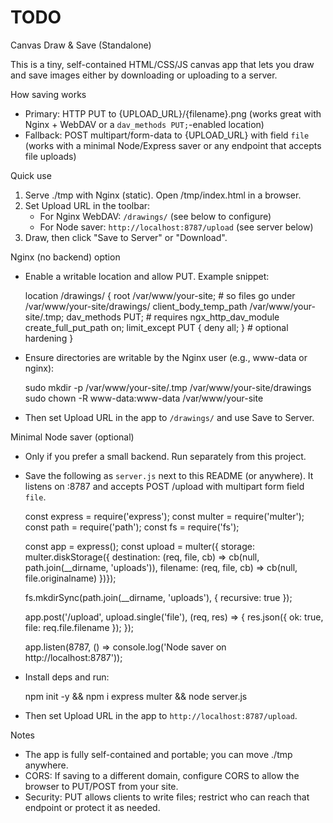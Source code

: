 # TODO

Canvas Draw & Save (Standalone)

This is a tiny, self-contained HTML/CSS/JS canvas app that lets you draw and save images either by downloading or uploading to a server.

How saving works

- Primary: HTTP PUT to {UPLOAD_URL}/{filename}.png (works great with Nginx + WebDAV or a `dav_methods PUT;`-enabled location)
- Fallback: POST multipart/form-data to {UPLOAD_URL} with field `file` (works with a minimal Node/Express saver or any endpoint that accepts file uploads)

Quick use

1. Serve ./tmp with Nginx (static). Open /tmp/index.html in a browser.
2. Set Upload URL in the toolbar:
   - For Nginx WebDAV: `/drawings/` (see below to configure)
   - For Node saver: `http://localhost:8787/upload` (see server below)
3. Draw, then click "Save to Server" or "Download".

Nginx (no backend) option

- Enable a writable location and allow PUT. Example snippet:

  location /drawings/ {
  root /var/www/your-site; # so files go under /var/www/your-site/drawings/
  client_body_temp_path /var/www/your-site/.tmp;
  dav_methods PUT; # requires ngx_http_dav_module
  create_full_put_path on;
  limit_except PUT { deny all; } # optional hardening
  }

- Ensure directories are writable by the Nginx user (e.g., www-data or nginx):

  sudo mkdir -p /var/www/your-site/.tmp /var/www/your-site/drawings
  sudo chown -R www-data:www-data /var/www/your-site

- Then set Upload URL in the app to `/drawings/` and use Save to Server.

Minimal Node saver (optional)

- Only if you prefer a small backend. Run separately from this project.
- Save the following as `server.js` next to this README (or anywhere). It listens on :8787 and accepts POST /upload with multipart form field `file`.

  const express = require('express');
  const multer = require('multer');
  const path = require('path');
  const fs = require('fs');

  const app = express();
  const upload = multer({ storage: multer.diskStorage({
  destination: (req, file, cb) => cb(null, path.join(\_\_dirname, 'uploads')),
  filename: (req, file, cb) => cb(null, file.originalname)
  })});

  fs.mkdirSync(path.join(\_\_dirname, 'uploads'), { recursive: true });

  app.post('/upload', upload.single('file'), (req, res) => {
  res.json({ ok: true, file: req.file.filename });
  });

  app.listen(8787, () => console.log('Node saver on http://localhost:8787'));

- Install deps and run:

  npm init -y && npm i express multer && node server.js

- Then set Upload URL in the app to `http://localhost:8787/upload`.

Notes

- The app is fully self-contained and portable; you can move ./tmp anywhere.
- CORS: If saving to a different domain, configure CORS to allow the browser to PUT/POST from your site.
- Security: PUT allows clients to write files; restrict who can reach that endpoint or protect it as needed.
